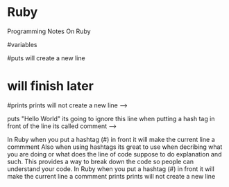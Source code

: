 # Ruby
Programming Notes On Ruby

#variables

#puts will create a new line
# will finish later

#prints prints will not create a new line      -->




puts "Hello World"
its going to ignore this line
when putting a hash tag in front of the line its called comment     -->


 In Ruby when you put a hashtag (#) in front it will make the current line a commment 
  Also when using hashtags its great to use when decribing what you are doing or what does the line of code suppose to do explanation and such. This provides a way to break down the code so people can understand your code.
  In Ruby when you put a hashtag (#) in front it will make the current line a commment 
 prints prints will not create a new line 
